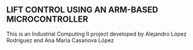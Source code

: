## LIFT CONTROL USING AN ARM-BASED MICROCONTROLLER
This is an Industrial Computing II project developed by Alejandro López Rodríguez and Ana Maria Casanova López
